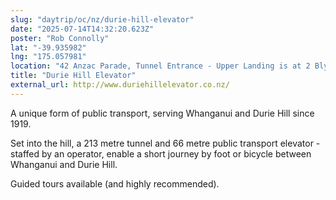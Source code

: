 ```yaml
---
slug: "daytrip/oc/nz/durie-hill-elevator"
date: "2025-07-14T14:32:20.623Z"
poster: "Rob Connolly"
lat: "-39.935982"
lng: "175.057981"
location: "42 Anzac Parade, Tunnel Entrance - Upper Landing is at 2 Blyth Street, Whanganui 4500"
title: "Durie Hill Elevator"
external_url: http://www.duriehillelevator.co.nz/
---
```

A unique form of public transport, serving Whanganui and Durie Hill since 1919.

Set into the hill, a 213 metre tunnel and 66 metre public transport elevator - staffed by an operator, enable a short journey by foot or bicycle between Whanganui and Durie Hill.

Guided tours available (and highly recommended).